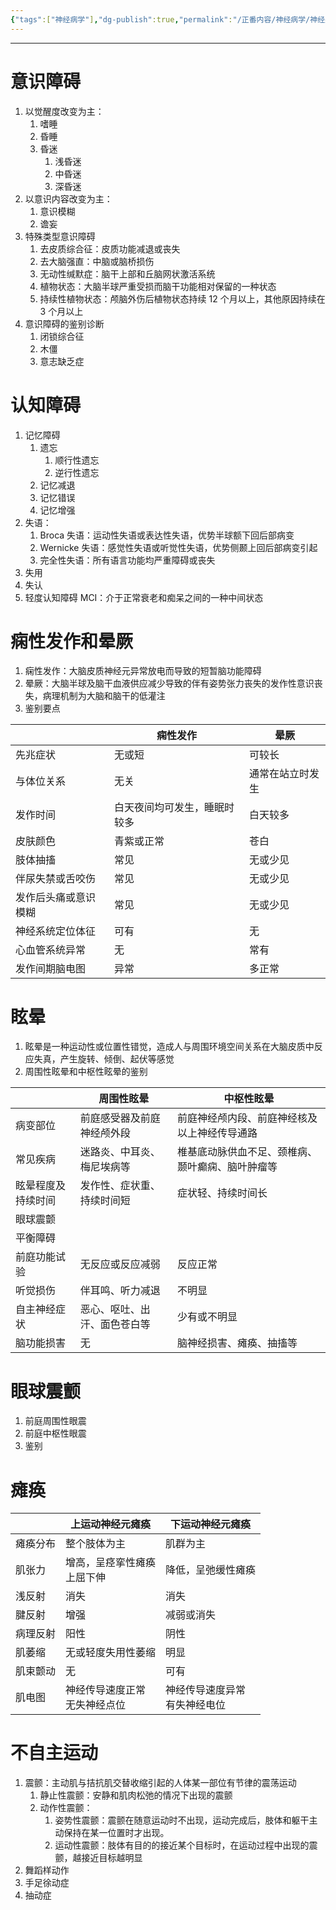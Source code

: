 ```yaml
---
{"tags":["神经病学"],"dg-publish":true,"permalink":"/正番内容/神经病学/神经系统疾病症状学/","dgPassFrontmatter":true}
---
```


---
# 意识障碍
1. 以觉醒度改变为主：
	1. 嗜睡
	2. 昏睡
	3. 昏迷
		1. 浅昏迷
		2. 中昏迷
		3. 深昏迷
2. 以意识内容改变为主：
	1. 意识模糊
	2. 谵妄
3. 特殊类型意识障碍
	1. 去皮质综合征：皮质功能减退或丧失
	2. 去大脑强直：中脑或脑桥损伤
	3. 无动性缄默症：脑干上部和丘脑网状激活系统
	4. 植物状态：大脑半球严重受损而脑干功能相对保留的一种状态
	5. 持续性植物状态：颅脑外伤后植物状态持续 12 个月以上，其他原因持续在 3 个月以上
4. 意识障碍的鉴别诊断
	1. 闭锁综合征
	2. 木僵
	3. 意志缺乏症
# 认知障碍
1. 记忆障碍
	1. 遗忘
		1. 顺行性遗忘
		2. 逆行性遗忘
	2. 记忆减退
	3. 记忆错误
	4. 记忆增强
2. 失语：
	1. Broca 失语：运动性失语或表达性失语，优势半球额下回后部病变
	2. Wernicke 失语：感觉性失语或听觉性失语，优势侧颞上回后部病变引起
	3. 完全性失语：所有语言功能均严重障碍或丧失
3. 失用
4. 失认
5. 轻度认知障碍 MCI：介于正常衰老和痴呆之间的一种中间状态
# 痫性发作和晕厥
1. 痫性发作：大脑皮质神经元异常放电而导致的短暂脑功能障碍
2. 晕厥：大脑半球及脑干血液供应减少导致的伴有姿势张力丧失的发作性意识丧失，病理机制为大脑和脑干的低灌注
3. 鉴别要点

|                      | 痫性发作                     | 晕厥             |
| -------------------- | ---------------------------- | ---------------- |
| 先兆症状             | 无或短                       | 可较长           |
| 与体位关系           | 无关                         | 通常在站立时发生 |
| 发作时间             | 白天夜间均可发生，睡眠时较多 | 白天较多         |
| 皮肤颜色             | 青紫或正常                   | 苍白             |
| 肢体抽搐             | 常见                         | 无或少见         |
| 伴尿失禁或舌咬伤     | 常见                         | 无或少见         |
| 发作后头痛或意识模糊 | 常见                         | 无或少见         |
| 神经系统定位体征     | 可有                         | 无               |
| 心血管系统异常       | 无                           | 常有             |
| 发作间期脑电图       | 异常                         | 多正常                 |
# 眩晕
1. 眩晕是一种运动性或位置性错觉，造成人与周围环境空间关系在大脑皮质中反应失真，产生旋转、倾倒、起伏等感觉
2. 周围性眩晕和中枢性眩晕的鉴别

|                    | 周围性眩晕                   | 中枢性眩晕                                       |
| ------------------ | ---------------------------- | ------------------------------------------------ |
| 病变部位           | 前庭感受器及前庭神经颅外段   | 前庭神经颅内段、前庭神经核及以上神经传导通路     |
| 常见疾病           | 迷路炎、中耳炎、梅尼埃病等   | 椎基底动脉供血不足、颈椎病、颞叶癫痫、脑叶肿瘤等 |
| 眩晕程度及持续时间 | 发作性、症状重、持续时间短   | 症状轻、持续时间长                               |
| 眼球震颤           |                              |                                                  |
| 平衡障碍           |                              |                                                  |
| 前庭功能试验       | 无反应或反应减弱             | 反应正常                                         |
| 听觉损伤           | 伴耳鸣、听力减退             | 不明显                                           |
| 自主神经症状       | 恶心、呕吐、出汗、面色苍白等 | 少有或不明显                                     |
| 脑功能损害         | 无                           | 脑神经损害、瘫痪、抽搐等                                                 |
# 眼球震颤
1. 前庭周围性眼震
2. 前庭中枢性眼震
3. 鉴别
# 瘫痪

|          | 上运动神经元瘫痪                  | 下运动神经元瘫痪   |
| -------- | --------------------------------- | ------------------ |
| 瘫痪分布 | 整个肢体为主                      | 肌群为主           |
| 肌张力   | 增高，呈痉挛性瘫痪</br>上屈下伸                | 降低，呈弛缓性瘫痪 |
| 浅反射   | 消失                              | 消失               |
| 腱反射   | 增强                              | 减弱或消失         |
| 病理反射 | 阳性                              | 阴性               |
| 肌萎缩   | 无或轻度失用性萎缩                | 明显               |
| 肌束颤动 | 无                                | 可有               |
| 肌电图   | 神经传导速度正常</br>无失神经点位 | 神经传导速度异常</br>有失神经电位                   |
# 不自主运动
1. 震颤：主动肌与拮抗肌交替收缩引起的人体某一部位有节律的震荡运动
	1. 静止性震颤：安静和肌肉松弛的情况下出现的震颤
	2. 动作性震颤：
		1. 姿势性震颤：震颤在随意运动时不出现，运动完成后，肢体和躯干主动保持在某一位置时才出现。
		2. 运动性震颤：肢体有目的的接近某个目标时，在运动过程中出现的震颤，越接近目标越明显
2. 舞蹈样动作
3. 手足徐动症
4. 抽动症